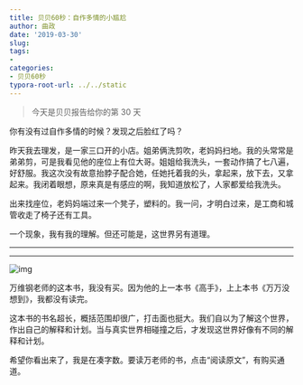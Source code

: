 ```yaml
---
title: 贝贝60秒：自作多情的小尴尬
author: 曲政
date: '2019-03-30'
slug: 
tags:
- 
categories:
- 贝贝60秒
typora-root-url: ../../static
---
```


>   今天是贝贝报告给你的第 30 天

你有没有过自作多情的时候？发现之后脸红了吗？

昨天我去理发，是一家三口开的小店。姐弟俩洗剪吹，老妈妈扫地。我的头常常是弟弟剪，可是我看见他的座位上有位大哥。姐姐给我洗头，一套动作搞了七八遍，好舒服。我这次没有故意抬脖子配合她，任她托着我的头，拿起来，放下去，又拿起来。我闭着眼想，原来真是有感应的啊，我知道放松了，人家都爱给我洗头。

出来找座位，老妈妈端过来一个凳子，塑料的。我一问，才明白过来，是工商和城管收走了椅子还有工具。

一个现象，我有我的理解。但还可能是，这世界另有道理。

------



------

![img](/images/2019-03-30-%E8%B4%9D%E8%B4%9D60%E7%A7%92%EF%BC%9A%E8%87%AA%E4%BD%9C%E5%A4%9A%E6%83%85%E7%9A%84%E5%B0%8F%E5%B0%B4%E5%B0%AC/640-20200416155818051.jpeg)

万维钢老师的这本书，我没有买。因为他的上一本书《高手》，上上本书《万万没想到》，我都没有读完。

这本书的书名超长，概括范围却很广，打击面也挺大。我们自以为了解这个世界，作出自己的解释和计划。当与真实世界相碰撞之后，才发现这世界好像有不同的解释和计划。

希望你看出来了，我是在凑字数。要读万老师的书，点击“阅读原文”，有购买通道。
​